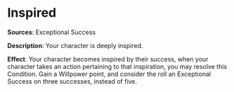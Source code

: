 # Inspired
**Sources**: Exceptional Success

**Description**: Your character is deeply inspired. 

**Effect**: Your character becomes inspired by their success, when your character takes an action pertaining to that inspiration, you may resolve this Condition. Gain a Willpower point, and consider the roll an Exceptional Success on three successes, instead of five.